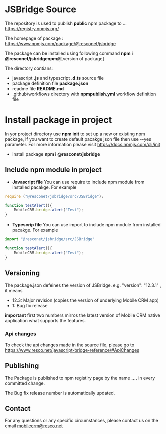 # JSBridge Source

The repository is used to publish **public** npm package to ... https://registry.npmjs.org/

The homepage of package : https://www.npmjs.com/package/@resconet/jsbridge

The package can be installed using following command **npm i @resconet/jsbridgenpm**@[version of package]

The directory contians:
* javascript **.js** and typescript **.d.ts** source file
* package definition file **package.json**
* readme file **README.md**
* .github/workflows directory with **npmpublish.yml** workflow definition file

# Install package in project

In yor project directory use **npm init** to set up a new or existing npm package, If you want to create default pacakge json file then use --yes parameter. For more information please visit https://docs.npmjs.com/cli/init

* install package **npm i @resconet/jsbridge**
## Include npm module in project

* **Javascript file**
You can use require to include npm module from installed pacakge. For example

```javascript
require ("@resconet/jsbridge/src/JSBridge");

function testAlert(){
    MobileCRM.bridge.alert("Test");
}
```

* **Typescrip file**
You can use import to include npm module from installed pacakge. For example

```javascript
import "@resconet/jsbridge/src/JSBridge"

function testAlert(){
    MobileCRM.bridge.alert("Test");
}
```

## Versioning

The package.json defeines the version of JSBridge. e.g. "version": "12.3.1" , it means
* 12.3: Major revision (copies the version of underlying Mobile CRM app)
* 1: Bug fix release

**important** first two numbers mirros the latest version of Mobile CRM native application what supports the features.

### Api changes

To check the api changes made in the source file, please go to https://www.resco.net/javascript-bridge-reference/#ApiChanges

## Publishing

The Package is published to npm registiry page by the name **....** in every committed change.

The Bug fix release number is automatically updated.

## Contact
For any questions or any specific circumstances, please contact us on the email mobilecrm@resco.net
